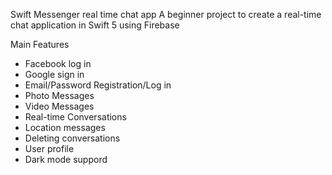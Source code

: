 Swift Messenger real time chat app
A beginner project to create a real-time chat application in Swift 5 using Firebase

Main Features
- Facebook log in
- Google sign in
- Email/Password Registration/Log in
- Photo Messages
- Video Messages
- Real-time Conversations
- Location messages
- Deleting conversations
- User profile
- Dark mode suppord
